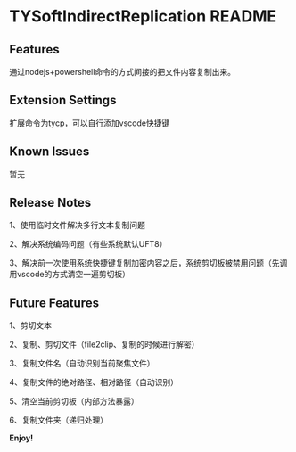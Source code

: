 # TYSoftIndirectReplication README
## Features
通过nodejs+powershell命令的方式间接的把文件内容复制出来。

## Extension Settings
扩展命令为tycp，可以自行添加vscode快捷键

## Known Issues
暂无

## Release Notes
1、使用临时文件解决多行文本复制问题

2、解决系统编码问题（有些系统默认UFT8）

3、解决前一次使用系统快捷键复制加密内容之后，系统剪切板被禁用问题（先调用vscode的方式清空一遍剪切板）


## Future Features
1、剪切文本

2、复制、剪切文件（file2clip、复制的时候进行解密）

3、复制文件名（自动识别当前聚焦文件）

4、复制文件的绝对路径、相对路径（自动识别）

5、清空当前剪切板（内部方法暴露）

6、复制文件夹（递归处理）



**Enjoy!**
